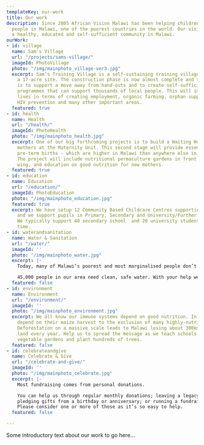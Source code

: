 ```yaml
---
templateKey: our-work
title: Our work
description: Since 2005 African Vision Malawi has been helping children and vulnerable
  people in Malawi, one of the poorest countries in the world. Our vision is to see
  a healthy, educated and self-sufficient community in Malawi.
ourWork:
- id: village
  name: Sam's Village
  url: "/projects/sams-village/"
  imageId: PhotoVillage
  photo: "/img/mainphoto_village-ver3.jpg"
  excerpt: Sam’s Training Village is a self-sustaining training village, built on
    a 17-acre site. The construction phase is now almost complete and the objective
    is to support a move away from hand-outs and to create self-sufficient training
    programmes that can support thousands of local people. This will improve their
    lives in terms of creating employment, organic farming, orphan support, reforestation,
    HIV prevention and many other important areas.
  featured: true
- id: health
  name: Health
  url: "/health/"
  imageId: PhotoHealth
  photo: "/img/mainphoto_health.jpg"
  excerpt: One of our big forthcoming projects is to build a Waiting Home for new
    mothers at the Maternity Unit. This second stage will provide essential care for
    pre-term births - which are higher in Malawi than anywhere else in the world.
    The project will include nutritional permaculture gardens in front of the new
    wing, and education on good nutrition for new mothers.
  featured: true
- id: education
  name: Education
  url: "/education/"
  imageId: PhotoEducation
  photo: "/img/mainphoto_education.jpg"
  featured: true
  excerpt: We have setup 12 Community Based Childcare Centres supporting the under-5's
    and we support pupils in Primary, Secondary and University/Further Education.
    We typically support 40 secondary school  and 20 university students at any given
    time.
- id: waterandsanitation
  name: Water & Sanitation
  url: "/water/"
  imageId: ''
  photo: "/img/mainphoto_water.jpg"
  excerpt: |-
    Today, many of Malawi’s poorest and most marginalised people don’t have clean water to drink, decent toilets or good hygiene. Without these basics, we cannot begin to help them with better education, health and self-sufficiency.

    45,000 people in our area need clean, safe water. With your help we can ensure that everyone in our area has access to clean, safe water.
  featured: false
- id: environment
  name: Environment
  url: "/environment/"
  imageId: ''
  photo: "/img/mainphoto_environment.jpg"
  excerpt: We all know our immune systems depend on good nutrition. In Malawi people
    depend on their maize harvest to the exclusion of many highly-nutritious foods.
    Deforestation on a massive scale leads to Malawi losing about 300km2 of forest
    land every year. Help us to spread the message as we teach schools how to create
    vegetable gardens and plant hundreds of trees.
  featured: false
- id: celebrateandgive
  name: Celebrate & Give
  url: "/celebrate-and-give/"
  imageId: ''
  photo: "/img/mainphoto_celebrate.jpg"
  excerpt: |-
    Most fundraising comes from personal donations.

    You can help us through regular monthly donations; leaving a legacy;
    pledging gifts from a birthday or anniversary; or running a fundraising event.
    Please consider one or more of those as it’s so easy to help.
  featured: false

---
```


Some introductory text about our work to go here...